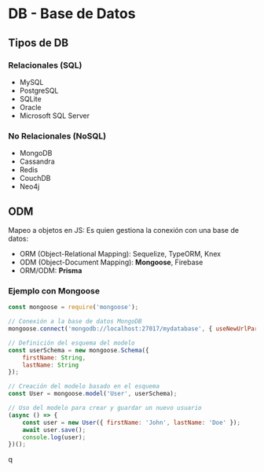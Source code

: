 ---
---




# DB - Base de Datos

## Tipos de DB

### Relacionales (SQL)
- MySQL
- PostgreSQL
- SQLite
- Oracle
- Microsoft SQL Server

### No Relacionales (NoSQL)
- MongoDB
- Cassandra
- Redis
- CouchDB
- Neo4j

## ODM 

Mapeo a objetos en JS:
Es quien gestiona la conexión con una base de datos:

- ORM (Object-Relational Mapping): Sequelize, TypeORM, Knex
- ODM (Object-Document Mapping): **Mongoose**, Firebase
- ORM/ODM: **Prisma**

### Ejemplo con Mongoose

```js
const mongoose = require('mongoose');

// Conexión a la base de datos MongoDB
mongoose.connect('mongodb://localhost:27017/mydatabase', { useNewUrlParser: true, useUnifiedTopology: true });

// Definición del esquema del modelo
const userSchema = new mongoose.Schema({
    firstName: String,
    lastName: String
});

// Creación del modelo basado en el esquema
const User = mongoose.model('User', userSchema);

// Uso del modelo para crear y guardar un nuevo usuario
(async () => {
    const user = new User({ firstName: 'John', lastName: 'Doe' });
    await user.save();
    console.log(user);
})();
```

q